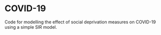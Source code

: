 # COVID-19
Code for modelling the effect of social deprivation measures on COVID-19 using a simple SIR model.
